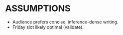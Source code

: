 # ASSUMPTIONS
- Audience prefers concise, inference-dense writing.
- Friday slot likely optimal (validate).

